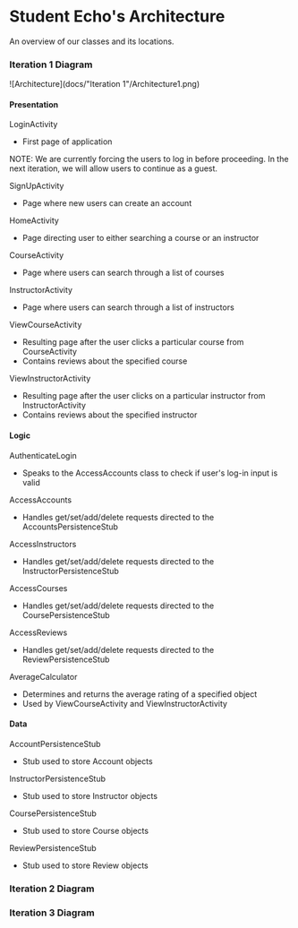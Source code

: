 # Student Echo's Architecture

An overview of our classes and its locations.

### Iteration 1 Diagram

![Architecture](docs/"Iteration 1"/Architecture1.png)

#### Presentation

LoginActivity
* First page of application 

NOTE: We are currently forcing the users to log in before proceeding. In the next iteration, we will allow users to continue as a guest.

SignUpActivity
* Page where new users can create an account 

HomeActivity
* Page directing user to either searching a course or an instructor

CourseActivity
* Page where users can search through a list of courses

InstructorActivity
* Page where users can search through a list of instructors

ViewCourseActivity
* Resulting page after the user clicks a particular course from CourseActivity
* Contains reviews about the specified course

ViewInstructorActivity
* Resulting page after the user clicks on a particular instructor from InstructorActivity
* Contains reviews about the specified instructor

#### Logic

AuthenticateLogin
* Speaks to the AccessAccounts class to check if user's log-in input is valid 

AccessAccounts
* Handles get/set/add/delete requests directed to the AccountsPersistenceStub 

AccessInstructors
* Handles get/set/add/delete requests directed to the InstructorPersistenceStub

AccessCourses
* Handles get/set/add/delete requests directed to the CoursePersistenceStub

AccessReviews
* Handles get/set/add/delete requests directed to the ReviewPersistenceStub

AverageCalculator
* Determines and returns the average rating of a specified object 
* Used by ViewCourseActivity and ViewInstructorActivity

#### Data

AccountPersistenceStub
* Stub used to store Account objects

InstructorPersistenceStub
* Stub used to store Instructor objects

CoursePersistenceStub
* Stub used to store Course objects

ReviewPersistenceStub
* Stub used to store Review objects

### Iteration 2 Diagram

### Iteration 3 Diagram
